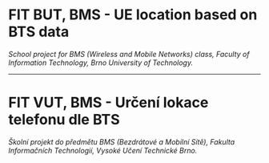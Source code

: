 # FIT BUT, BMS - UE location based on BTS data
*School project for BMS (Wireless and Mobile Networks) class, Faculty of Information Technology, Brno University of Technology.*
 
___
# FIT VUT, BMS - Určení lokace telefonu dle BTS
*Školní projekt do předmětu BMS (Bezdrátové a Mobilní Sítě), Fakulta Informačních Technologií, Vysoké Učení Technické Brno.*

